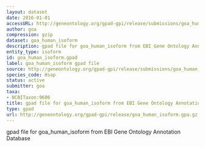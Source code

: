 ```yaml
---
layout: dataset
date: 2016-01-01
accessURL: http://geneontology.org/gpad-gpi/release/submissions/goa_human_isoform.gpa.gz
author: goa
compression: gzip
dataset: goa_human_isoform
description: gpad file for goa_human_isoform from EBI Gene Ontology Annotation Database
entity_type: isoform
id: goa_human_isoform.gpad
label: goa_human_isoform gpad file
source: http://geneontology.org/gpad-gpi/release/submissions/goa_human_isoform.gpa.gz
species_code: Hsap
status: active
submitter: goa
taxa:
- NCBITaxon:9606
title: gpad file for goa_human_isoform from EBI Gene Ontology Annotation Database
type: gpad
url: http://geneontology.org/gpad-gpi/release/goa_human_isoform.gpa.gz
---
```


gpad file for goa_human_isoform from EBI Gene Ontology Annotation Database